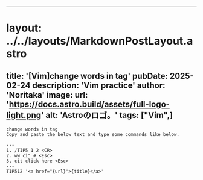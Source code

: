 
---
# layout: ../../layouts/MarkdownPostLayout.astro
title: '[Vim]change words in tag'
pubDate: 2025-02-24
description: 'Vim practice'
author: 'Noritaka'
image:
    url: 'https://docs.astro.build/assets/full-logo-light.png'
    alt: 'Astroのロゴ。'
tags: ["Vim",]
---


```
change words in tag
Copy and paste the below text and type some commands like below.

---
1. /TIP5 1 2 <CR>
2. ww ci" # <Esc>
3. cit click here <Esc>
---
TIP512 '<a href="{url}">{title}</a>'
```
